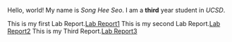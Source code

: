 
 Hello, world!
 My name is *Song Hee Seo*. 
 I am a **third** year student in *UCSD*.

This is my first Lab Report.[Lab Report1](https://songglory2022.github.io/cse15l-lab-reports/lab-report-1-week-0.html)
This is my second Lab Report.[Lab Report2](https://github.com/songglory2022/cse15l-lab-reports/blob/main/Lab%20Report2.md)
This is my Third Report.[Lab Report3](https://github.com/songglory2022/cse15l-lab-reports/blob/main/index2.md)
